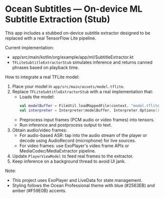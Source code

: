 # Ocean Subtitles — On-device ML Subtitle Extraction (Stub)

This app includes a stubbed on-device subtitle extractor designed to be replaced with a real TensorFlow Lite pipeline.

Current implementation:
- app/src/main/kotlin/org/example/app/ml/SubtitleExtractor.kt
- `TFLiteSubtitleExtractorStub` simulates inference and returns canned phrases based on playback time.

How to integrate a real TFLite model:
1. Place your model in `app/src/main/assets/model.tflite`.
2. Replace `TFLiteSubtitleExtractorStub` with a real implementation that:
   - Loads the model:
     ```kotlin
     val modelBuffer = FileUtil.loadMappedFile(context, "model.tflite")
     val interpreter = Interpreter(modelBuffer, Interpreter.Options())
     ```
   - Preprocess input frames (PCM audio or video frames) into tensors.
   - Run inference and postprocess output to text.
3. Obtain audio/video frames:
   - For audio-based ASR: tap into the audio stream of the player or decode using AudioRecord (microphone) for live sources.
   - For video frames: use ExoPlayer's video frame APIs or MediaCodec/MediaExtractor pipeline.
4. Update `PlayerViewModel` to feed real frames to the extractor.
5. Keep inference on a background thread to avoid UI jank.

Note:
- This project uses ExoPlayer and LiveData for state management.
- Styling follows the Ocean Professional theme with blue (#2563EB) and amber (#F59E0B) accents.

